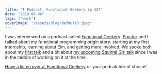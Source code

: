 ```yaml
---
title: "🎙 Podcast: Functional Geekery Ep 127"
date: "2019-08-06"
tags: ["work"]
coverImage: "/assets/blog/default3.jpeg"
---
```


I was interviewed on a podcast called [Functional Geekery](https://www.functionalgeekery.com/). [Proctor](https://twitter.com/stevenproctor) and I talked about my functional programming origin story: starting at my first internship, learning about Elm, and getting more involved. We spoke both about my [first talk](../where-the-elm-am-i) and a bit about [my upcoming Squirrel Girl talk](../graphq-squirrel) since I was in the middle of working on it at the time.

[Have a listen over at Functional Geekery](https://www.functionalgeekery.com/episode-127-katie-hughes/) or your podcatcher of choice!
